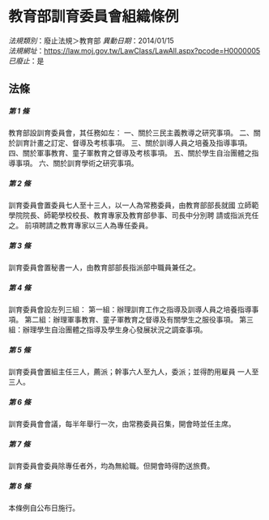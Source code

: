 # 教育部訓育委員會組織條例

*法規類別*：廢止法規＞教育部
*異動日期*：2014/01/15  
*法規網址*：https://law.moj.gov.tw/LawClass/LawAll.aspx?pcode=H0000005
*已廢止*：是


## 法條
##### 第 1 條
教育部設訓育委員會，其任務如左：
一、關於三民主義教導之研究事項。
二、關於訓育計畫之訂定、督導及考核事項。
三、關於訓導人員之培養及指導事項。
四、關於軍事教育、童子軍教育之督導及考核事項。
五、關於學生自治團體之指導事項。
六、關於訓育學術之研究事項。


##### 第 2 條
訓育委員會置委員七人至十三人，以一人為常務委員，由教育部部長就國
立師範學院院長、師範學校校長、教育專家及教育部參事、司長中分別聘
請或指派充任之。
前項聘請之教育專家以三人為專任委員。

##### 第 3 條
訓育委員會置秘書一人，由教育部部長指派部中職員兼任之。

##### 第 4 條
訓育委員會設左列三組：
第一組：辦理訓育工作之指導及訓導人員之培養指導事項。
第二組：辦理軍事教育、童子軍教育之督導及有關學生之服役事項。
第三組：辦理學生自治團體之指導及學生身心發展狀況之調查事項。

##### 第 5 條
訓育委員會置組主任三人，薦派；幹事六人至九人，委派；並得酌用雇員
一人至三人。

##### 第 6 條
訓育委員會會議，每半年舉行一次，由常務委員召集，開會時並任主席。

##### 第 7 條
訓育委員會委員除專任者外，均為無給職。但開會時得酌送旅費。

##### 第 8 條
本條例自公布日施行。


